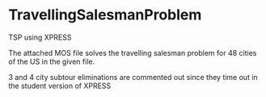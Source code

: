 # TravellingSalesmanProblem
TSP using XPRESS

The attached MOS file solves the travelling salesman problem for 48 cities of the US in the given file.

3 and 4 city subtour eliminations are commented out since they time out in the student version of XPRESS
